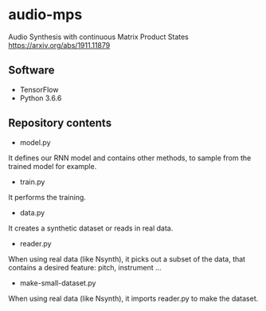 # audio-mps
Audio Synthesis with continuous Matrix Product States https://arxiv.org/abs/1911.11879

## Software

* TensorFlow
* Python 3.6.6

## Repository contents

* model.py

It defines our RNN model and contains other methods, to sample from the trained model for example.

* train.py

It performs the training.

* data.py

It creates a synthetic dataset or reads in real data.

* reader.py

When using real data (like Nsynth), it picks out a subset of the data, that contains a desired feature: pitch, instrument ...

* make-small-dataset.py

When using real data (like Nsynth), it imports reader.py to make the dataset.
